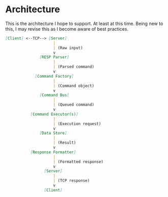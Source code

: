 # Architecture

This is the architecture I hope to support. At least at this time. Being new to this, I may revise this as I become aware of best practices.

```md
[Client] <--TCP--> [Server]
                     |
                     | (Raw input)
                     v
               [RESP Parser]
                     |
                     | (Parsed command)
                     v
             [Command Factory]
                     |
                     | (Command object)
                     v
               [Command Bus]
                     |
                     | (Queued command)
                     v
           [Command Executor(s)]
                     |
                     | (Execution request)
                     v
               [Data Store]
                     |
                     | (Result)
                     v
           [Response Formatter]
                     |
                     | (Formatted response)
                     v
                 [Server]
                     |
                     | (TCP response)
                     v
                 [Client]
```